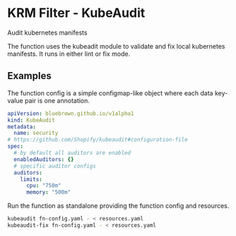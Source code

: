 # KRM Filter - KubeAudit

<!--mdtogo:Short-->

Audit kubernetes manifests

<!--mdtogo-->

<!--mdtogo:Long-->

The function uses the kubeadit module to validate and fix local kubernetes manifests.
It runs in either lint or fix mode.

<!--mdtogo-->

## Examples

<!--mdtogo:Examples-->

The function config is a simple configmap-like object where each data key-value
pair is one annotation.

```yaml
apiVersion: bluebrown.github.io/v1alpha1
kind: KubeAudit
metadata:
  name: security
# https://github.com/Shopify/kubeaudit#configuration-file
spec:
  # by default all auditors are enabled
  enabledAuditors: {}
  # specific auditor configs
  auditors:
    limits:
      cpu: "750m"
      memory: "500m"
```

Run the function as standalone providing the function config and resources.

```bash
kubeaudit fn-config.yaml - < resources.yaml
kubeaudit-fix fn-config.yaml - < resources.yaml
```

<!--mdtogo-->
